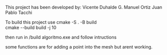 This project has been developed by: 
Vicente Duhalde G.
Manuel Ortiz
Juan Pablo Tacchi

To build this project use
cmake -S . -B build  
cmake --build build -j 10

then run in /build algoritmo.exe and follow intructions

some functions are for adding a point into the mesh but arent working.

